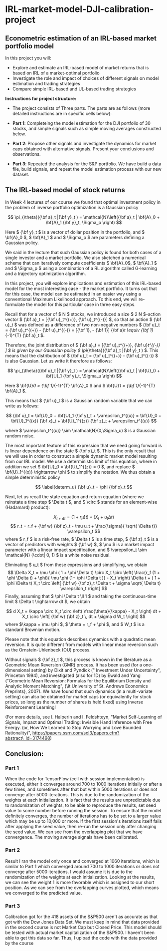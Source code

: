 # IRL-market-model-DJI-calibration-project
## Econometric estimation of an IRL-based market portfolio model

In this project you will: 

- Explore and estimate an IRL-based model of market returns that is based on IRL of a market-optimal portfolio 
- Investigate the role and impact of choices of different signals on model estimation and trading strategies
- Compare simple IRL-based and UL-based trading strategies

**Instructions for project structure:**

- The project consists of Three parts. The parts are as follows (more detailed instructions are in specific cells below):

- **Part 1**: Completeing the model estimation for the DJI portfolio of 30 stocks, and simple signals such as simple moving averages constructed below.

- **Part 2**: Propose other signals and investigate the dynamics for market caps obtained with alternative signals. Present your conclusions and observations.

- **Part 3**: Repeated the analysis for the S&P portfolio. We have build a data file, build signals, and repeat the model estimation process with our new dataset.

## The IRL-based model of stock returns

In Week 4 lectures of our course we found that optimal investment policy in the problem of inverse portfolio optimization is a Gaussian policy

$$ \pi_{\theta}({\bf a}_t |{\bf y}_t ) =   \mathcal{N}\left({\bf a}_t | \bf{A}_0 + \bf{A}_1 {\bf y}_t, \Sigma_p \right) $$

Here $ {\bf y}_t $ is a vector of dollar position in the portfolio, and $ \bf{A}_0 $, $ \bf{A}_1 $ and $ \Sigma_p $ are parameters defining a Gaussian policy.   

We said in the lecture that such Gaussian policy is found for both cases of a single investor and a market portfolio. We also sketched a numerical scheme that can iteratively compute coefficients $ \bf{A}_0$, $ \bf{A}_1 $ and $ \Sigma_p $ using a combination of a RL algorithm called G-learning and a trajectory optimization algorithm.

In this project, you will explore implications and estimation of this IRL-based model for the most interesting case - the market portfolio. It turns out that for this case, the model can be estimated in an easier way using a conventional Maximum Likelihood approach. To this end, we will re-formulate the model for this particular case in three easy steps.


Recall that for a vector of $ N $ stocks, we introduced a size $ 2 N $-action vector 
$ {\bf a}_t = [{\bf u}_t^{(+)}, {\bf u}_t^{(-)}] $, so that an action $ {\bf u}_t $ was defined as a difference of two non-negative numbers 
$ {\bf u}_t = {\bf u}_t^{(+)} -  {\bf u}_t^{(-)} = [{\bf 1}, - {\bf 1}] {\bf a}_t \equiv {\bf 1}_{-1}^{T} {\bf a}_t $.

Therefore, the joint distribution of $ {\bf a}_t = [{\bf u}_t^{(+)}, {\bf u}_t^{(-)} ] $ is given by our Gaussian policy
$  \pi_{\theta}({\bf a}_t |{\bf y}_t ) $. This means that the distribution of 
$ {\bf u}_t = {\bf u}_t^{(+)} -  {\bf u}_t^{(-)} $ is also Gaussian. Let us write it therefore as follows:

$$
\pi_{\theta}({\bf u}_t |{\bf y}_t ) =   \mathcal{N}\left({\bf u}_t | \bf{U}_0 + \bf{U}_1 {\bf y}_t, \Sigma_u \right) 
$$

Here $ \bf{U}_0 = {\bf 1}_{-1}^{T}  \bf{A}_0 $ and $ \bf{U}_1 =  {\bf 1}_{-1}^{T}  \bf{A}_1 $.

This means that $ {\bf u}_t $ is a Gaussian random variable that we can write as follows:

$$
{\bf u}_t = \bf{U}_0 + \bf{U}_1 {\bf y}_t + \varepsilon_t^{(u)}  = \bf{U}_0 + \bf{U}_1^{(x)} {\bf x}_t + \bf{U}_1^{(z)} {\bf z}_t + \varepsilon_t^{(u)} 
$$

where $ \varepsilon_t^{(u)} \sim \mathcal{N}(0,\Sigma_u) $ is a Gaussian random noise.  

The most important feature of this expression that we need going forward is is linear dependence on the state $ {\bf x}_t $. 
This is the only result that we will use in order to construct a simple dynamic market model resulting from our IRL model. We use a deterministic limit of this equation, where in addition we set $ \bf{U}_0 = \bf{U}_1^{(z)} = 0 $, and replace $ \bf{U}_1^{(x)} \rightarrow \phi $ to simplify the notation. We thus obtain a simple deterministic policy

$$
\label{determ_u}
{\bf u}_t =  \phi  {\bf x}_t 
$$

Next, let us recall the state equation and return equation (where we reinstate a time step $ \Delta t $,
and $ \circ $ stands for an element-wise (Hadamard) product):

$$
X_{t+ \Delta t} = (1 + r_t \Delta t) \circ (  X_t +  u_t  \Delta t)  
$$
$$
r_t   = r_f + {\bf w} {\bf z}_t -  \mu  u_t + \frac{\sigma}{ \sqrt{ \Delta t}} \varepsilon_t 
$$
where $ r_f $ is a risk-free rate, $ \Delta t $ is a time step, $ {\bf z}_t $ is a vector of predictors with weights $ {\bf w} $, $ \mu $ is a market impact parameter with a linear impact specification, and $ \varepsilon_t \sim \mathcal{N} (\cdot| 0, 1) $ is a white noise residual.


Eliminating $ u_t $ from these expressions and simplifying, we obtain
$$ \Delta  X_t = \mu  \phi  ( 1 + \phi \Delta t) \circ  X_t \circ \left(  \frac{r_f (1 + \phi \Delta t)  + \phi}{ \mu \phi (1+ \phi \Delta t )}  -  X_t \right) \Delta t + 
( 1 + \phi \Delta t) X_t  \circ \left[ {\bf w} {\bf z}_t  \Delta t +  \sigma \sqrt{ \Delta t} \varepsilon_t \right]
$$
Finally, assuming that $ \phi \Delta t \ll 1 $ and taking the continuous-time limit $  \Delta t \rightarrow dt $, we obtain 

$$
d X_t = \kappa \circ X_t \circ \left( \frac{\theta}{\kappa} - X_t \right) dt +  X_t \circ \left[ {\bf w} {\bf z}_t \, dt + \sigma d W_t \right]
$$
where $\kappa   =   \mu  \phi $, $ \theta  =   r_f + \phi $, and $ W_t $ is a standard Brownian motion.

Please note that this equation describes dynamics with a quadratic mean reversion. It is quite different from models with linear mean reversion such as the Ornstein-Uhlenbeck (OU) process. 

Without signals $ {\bf z}_t $, this process is known in the literature as a Geometric Mean Reversion (GMR) process. It has been used (for a one-dimensional setting) by Dixit and Pyndick (" Investment Under Uncertainty", Princeton 1994), and investigated (also for 1D) by Ewald and Yang ("Geometric Mean Reversion: Formulas for the Equilibrium Density and Analytic Moment Matching", {\it University of 
St. Andrews Economics Preprints}, 2007). We have found that such dynamics (in a multi-variate setting) can also be obtained for market caps (or equivalently for stock prices, so long as the number of shares is held fixed) using Inverse Reinforcement Learning! 

(For more details, see I. Halperin and I. Feldshteyn, "Market Self-Learning of Signals, Impact and Optimal Trading: Invisible Hand Inference with Free Energy.
(or, How We Learned to Stop Worrying and Love Bounded Rationality)", https://papers.ssrn.com/sol3/papers.cfm?abstract\_id=3174498) 


## Conclusion:

### Part 1 
When the code for TensorFlow (cell with session implementation) is executed, either it converges around 700 to 1000 iterations initially or after a few times, and sometimes after that but within 5000 iterations or does not converge after 5000 iterations. This is due to the randomization of the weights at each initialization. It is fact that the results are unpredictable due to randomization of weights, to be able to reproduce the results, set seed value to some number before running the session. To ensure that the model definitely converges, the number of iterations has to be set to a larger value which may be up to 10,000 or more. If the first session's iterations itself fails after applying the seed value, then re-run the session only after changing the seed value. We can see from the overlapping plot that we have convergence. The moving average signals have been calibrated.

### Part 2
Result I ran the model only once and converged at 1060 iterations, which is similar to Part 1 which converged around 700 to 1000 iterations or does not converge after 5000 iterations. I would assume it is due to the randomization of the weights at each initialization. Looking at the results, we can see the weight 1 is more favorable which is assigned to our short position. As we can see from the overlapping curves plotted, which means we converged to the predicted value.

### Part 3
Calibration got for the 418 assets of the S&P500 aren't as accurate as that got with the Dow Jones Data Set. We must keep in mind that data provided in the second course is not Market Cap but Closed Price. This model should be tested with actual market capitalization of the S&P500. I haven't been able to get this data so far. Thus, I upload the code with the data provided by the course
